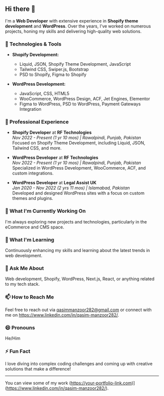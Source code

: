 ## Hi there 👋

I'm a **Web Developer** with extensive experience in **Shopify theme development** and **WordPress**. Over the years, I've worked on numerous projects, honing my skills and delivering high-quality web solutions.

### 🔧 Technologies & Tools

- **Shopify Development:**
  - Liquid, JSON, Shopify Theme Development, JavaScript
  - Tailwind CSS, Swiper.js, Bootstrap
  - PSD to Shopify, Figma to Shopify

- **WordPress Development:**
  - JavaScript, CSS, HTML5
  - WooCommerce, WordPress Design, ACF, Jet Engines, Elementor
  - Figma to WordPress, PSD to WordPress, Payment Gateways Integration

### 🏢 Professional Experience

- **Shopify Developer** at **RF Technologies**  
  _Nov 2022 - Present (1 yr 10 mos) | Rawalpindi, Punjab, Pakistan_  
  Focused on Shopify Theme Development, including Liquid, JSON, Tailwind CSS, and more.

- **WordPress Developer** at **RF Technologies**  
  _Nov 2022 - Present (1 yr 10 mos) | Rawalpindi, Punjab, Pakistan_  
  Specialized in WordPress Development, WooCommerce, ACF, and custom integrations.

- **WordPress Developer** at **Legal Assist UK**  
  _Jan 2020 - Nov 2022 (2 yrs 11 mos) | Islamabad, Pakistan_  
  Developed and designed WordPress sites with a focus on custom themes and plugins.

### 🚀 What I'm Currently Working On

I'm always exploring new projects and technologies, particularly in the eCommerce and CMS space.

### 🌱 What I'm Learning

Continuously enhancing my skills and learning about the latest trends in web development.

### 💬 Ask Me About

Web development, Shopify, WordPress, Next.js, React, or anything related to my tech stack.

### 📫 How to Reach Me

Feel free to reach out via qasimmanzoor282@gmail.com or connect with me on https://www.linkedin.com/in/qasim-manzoor282/.

### 😄 Pronouns

He/Him

### ⚡ Fun Fact

I love diving into complex coding challenges and coming up with creative solutions that make a difference!

---

You can view some of my work (https://your-portfolio-link.com)](https://www.linkedin.com/in/qasim-manzoor282/).
